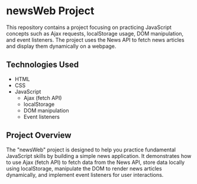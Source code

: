 # newsWeb Project

This repository contains a project focusing on practicing JavaScript concepts such as Ajax requests, localStorage usage, DOM manipulation, and event listeners. The project uses the News API to fetch news articles and display them dynamically on a webpage.

## Technologies Used

- HTML
- CSS
- JavaScript
  - Ajax (fetch API)
  - localStorage
  - DOM manipulation
  - Event listeners

## Project Overview

The "newsWeb" project is designed to help you practice fundamental JavaScript skills by building a simple news application. It demonstrates how to use Ajax (fetch API) to fetch data from the News API, store data locally using localStorage, manipulate the DOM to render news articles dynamically, and implement event listeners for user interactions.
